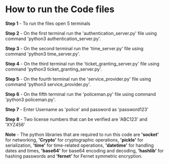 # How to run the Code files
**Step 1** - To run the files open 5 terminals

**Step 2** - On the first terminal run the 'authentication_server.py' file using command 'python3 authentication_server.py'.

**Step 3** - On the second terminal run the 'time_server.py' file using command 'python3 time_server.py'.

**Step 4** - On the third terminal run the 'ticket_granting_server.py' file using command 'python3 ticket_granting_server.py'.

**Step 5** - On the fourth terminal run the 'service_provider.py' file using command 'python3 service_provider.py'.

**Step 6** - On the fifth terminal run the 'policeman.py' file using command 'python3 policeman.py'.

**Step 7** - Enter Username as 'police' and password as 'password123'

**Step 8** - Two license numbers that can be verified are 'ABC123' and 'XYZ456'

**Note** - The python libraries that are required to run this code are **'socket'** for networking, **'Crypto'** for cryptographic operations, **'pickle'** for serialization, **'time'** for time-related operations, **'datetime'** for handling dates and times, **'base64'** for base64 encoding and decoding, **‘hashlib’** for hashing passwords and **‘fernet’** for Fernet symmetric encryption.




